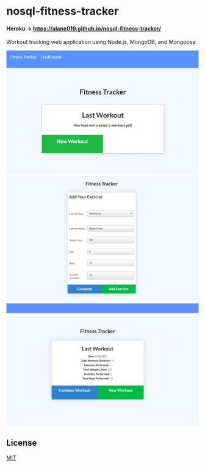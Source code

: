 # nosql-fitness-tracker

#### Heroku → <https://alane019.github.io/nosql-fitness-tracker/>
 
[//]: # (markdown comment:  https://alane019.github.io/nosql-fitness-tracker/)

Workout tracking web application using Node.js, MongoDB, and Mongoose. 

  ![screen--new-workout.JPG](./assets/images/screen--new-workout.JPG)
    ![screen--new-workout.JPG](./assets/images/screen--add-workout.JPG)  
  ![screen--new-workout.JPG](./assets/images/screen--prev-workout.JPG)  

  

## License
[MIT](https://choosealicense.com/licenses/mit/)
